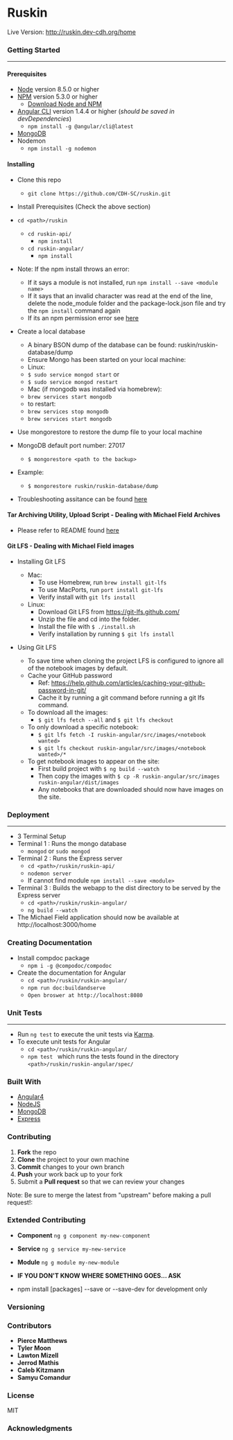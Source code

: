 # Ruskin
Live Version: http://ruskin.dev-cdh.org/home
### Getting Started
---
#### Prerequisites
* [Node](https://nodejs.org/en/) version 8.5.0 or higher
* [NPM](https://www.npmjs.com/) version 5.3.0 or higher
  * [Download Node and NPM](https://nodejs.org/en/)
* [Angular CLI](https://cli.angular.io/) version 1.4.4 or higher (*should be saved in devDependencies*)
  * ```npm install -g @angular/cli@latest```
* [MongoDB](https://docs.mongodb.com/getting-started/shell/installation/)
* Nodemon
  * ```npm install -g nodemon```

#### Installing
* Clone this repo
  * ```git clone https://github.com/CDH-SC/ruskin.git```
* Install Prerequisites (Check the above section)
* ```cd <path>/ruskin```
  * ```cd ruskin-api/```
    * ```npm install```
  * ```cd ruskin-angular/```
    * ```npm install```
* Note: If the npm install throws an error:
  * If it says a module is not installed, run ```npm install --save <module name>```
  * If it says that an invalid character was read at the end of the line, delete the node_module folder and the package-lock.json file and try the ```npm install``` command again
  * If its an npm permission error see [here](https://docs.npmjs.com/getting-started/fixing-npm-permissions)


* Create a local database
  * A binary BSON dump of the database can be found: ruskin/ruskin-database/dump
  * Ensure Mongo has been started on your local machine:
   * Linux:
    * ```$ sudo service mongod start```
  or
    * ```$ sudo service mongod restart```
   * Mac (if mongodb was installed via homebrew):
    * ```brew services start mongodb```
    * to restart:
     * ```brew services stop mongodb```
     * ```brew services start mongodb```
* Use mongorestore to restore the dump file to your local machine
* MongoDB default port number: 27017
  * ```$ mongorestore <path to the backup>```
* Example:
  * ```$ mongorestore ruskin/ruskin-database/dump```
 * Troubleshooting assitance can be found [here](https://docs.mongodb.com/manual/tutorial/backup-and-restore-tools/)

#### Tar Archiving Utility, Upload Script - Dealing with Michael Field Archives
* Please refer to README found [here](https://github.com/CDH-SC/ruskin/tree/master/ruskin-archive)

#### Git LFS - Dealing with Michael Field images
* Installing Git LFS
  * Mac:
    * To use Homebrew, run ```brew install git-lfs```
    * To use MacPorts, run ```port install git-lfs```
    * Verify install with ```git lfs install```
  * Linux:
    * Download Git LFS from https://git-lfs.github.com/
    * Unzip the file and cd into the folder.
    * Install the file with ```$ ./install.sh```
    * Verify installation by running ```$ git lfs install```

* Using Git LFS
  * To save time when cloning the project LFS is configured to ignore all of the notebook images by default.
  * Cache your GitHub password
    * Ref: https://help.github.com/articles/caching-your-github-password-in-git/
    * Cache it by running a git command before running a git lfs command.
  * To download all the images:
    * ```$ git lfs fetch --all``` and ```$ git lfs checkout```
  * To only download a specific notebook:
    * ```$ git lfs fetch -I ruskin-angular/src/images/<notebook wanted>```
    * ```$ git lfs checkout ruskin-angular/src/images/<notebook wanted>/*```
  * To get notebook images to appear on the site:
    * First build project with ```$ ng build --watch```
    * Then copy the images with ```$ cp -R ruskin-angular/src/images ruskin-angular/dist/images```
    * Any notebooks that are downloaded should now have images on the site.

### Deployment
---
* 3 Terminal Setup
* Terminal 1 : Runs the mongo database
  * ```mongod``` or ```sudo mongod```
* Terminal 2 : Runs the Express server
  * ```cd <path>/ruskin/ruskin-api/```
  * ```nodemon server```
  * If cannot find module ```npm install --save <module>```
* Terminal 3 : Builds the webapp to the dist directory to be served by the Express server
  * ```cd <path>/ruskin/ruskin-angular/```
  * ```ng build --watch```
* The Michael Field application should now be available at http://localhost:3000/home

### Creating Documentation
* Install compdoc package
  * ```npm i -g @compodoc/compodoc```
* Create the documentation for Angular
  * ```cd <path>/ruskin/ruskin-angular/```
  * ```npm run doc:buildandserve```
  * ```Open broswer at http://localhost:8080```

### Unit Tests
---
* Run ```ng test``` to execute the unit tests via [Karma](https://karma-runner.github.io).
* To execute unit tests for Angular
  * ```cd <path>/ruskin/ruskin-angular/```
  * ```npm test ``` which runs the tests found in the directory ```<path>/ruskin/ruskin-angular/spec/```

### Built With
* [Angular4](https://angular.io/)
* [NodeJS](https://nodejs.org/en/)
* [MongoDB](https://www.mongodb.com/)
* [Express](https://expressjs.com/)

### Contributing
1. **Fork** the repo
2. **Clone** the project to your own machine
3. **Commit** changes to your own branch
4. **Push** your work back up to your fork
5. Submit a **Pull request** so that we can review your changes

Note: Be sure to merge the latest from "upstream" before making a pull request!:

### Extended Contributing
* **Component**  ``` ng g component my-new-component ```
* **Service**  ``` ng g service my-new-service ```
* **Module**  ``` ng g module my-new-module ```
* **IF YOU DON'T KNOW WHERE SOMETHING GOES... ASK**

* npm install [packages] --save or --save-dev for development only

### Versioning

### Contributors
* **Pierce Matthews**
* **Tyler Moon**
* **Lawton Mizell**
* **Jerrod Mathis**
* **Caleb Kitzmann**
* **Samyu Comandur**

### License
MIT

### Acknowledgments

